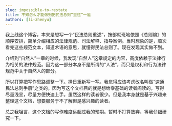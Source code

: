 ```yaml
---
slug: impossible-to-restate
title: 不知怎么才能做到把民法总则“重述”一遍
authors: [li-zhenyu]
---
```


我上线这个博客，本来是想写一个“民法总则重述”，按部就班地依照《总则编》的顺序安排，简单介绍相应的法律规范、司法解释、指导案例。当时想象的是，顺次看完这些规范文本，知道术语的意思，就懂得民法总则了。现在发现其实做不到。

<!-- truncate -->

介绍到“自然人”一章的时候，我发现“自然人”这章规定的内容，高度依赖于法律行为相关的法律规范。因为这一部分本身不是所谓的“人法”，而只是权利和行为法律规范中关于自然人的部分。

所以打算把写作思路调整一下。择日重新写一写。我觉得应该考虑改名叫做“速通民法总则手册”之类的。因为写这个文档目的就是想给零基础的读者阅读的，写得尽量浅显，尽量方便快速上手。虽然这样的读者很少。但是我本身就是基于兴趣来整理这个文档，想要服务于不了解但是感兴趣的读者。

总之我坦言，这个文档的写作难度远超过我的预期。暂时不打算放弃，等我仔细研究一下。
